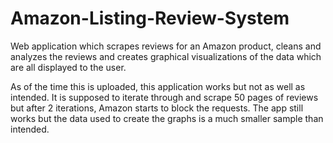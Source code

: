 # Amazon-Listing-Review-System
Web application which scrapes reviews for an Amazon product, cleans and analyzes the reviews and creates graphical visualizations of the data which are all displayed to the user.

As of the time this is uploaded, this application works but not as well as intended. It is supposed to iterate through and scrape 50 pages of reviews but after 2 iterations, Amazon starts to block the requests. The app still works but the data used to create the graphs is a much smaller sample than intended.
